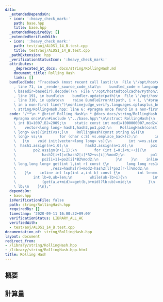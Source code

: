```yaml
---
data:
  _extendedDependsOn:
  - icon: ':heavy_check_mark:'
    path: base.hpp
    title: base.hpp
  _extendedRequiredBy: []
  _extendedVerifiedWith:
  - icon: ':heavy_check_mark:'
    path: test/aoj/ALDS1_14_B.test.cpp
    title: test/aoj/ALDS1_14_B.test.cpp
  _pathExtension: hpp
  _verificationStatusIcon: ':heavy_check_mark:'
  attributes:
    _deprecated_at_docs: docs/string/RollingHash.md
    document_title: Rolling Hash
    links: []
  bundledCode: "Traceback (most recent call last):\n  File \"/opt/hostedtoolcache/Python/3.8.5/x64/lib/python3.8/site-packages/onlinejudge_verify/documentation/build.py\"\
    , line 71, in _render_source_code_stat\n    bundled_code = language.bundle(stat.path,\
    \ basedir=basedir).decode()\n  File \"/opt/hostedtoolcache/Python/3.8.5/x64/lib/python3.8/site-packages/onlinejudge_verify/languages/cplusplus.py\"\
    , line 191, in bundle\n    bundler.update(path)\n  File \"/opt/hostedtoolcache/Python/3.8.5/x64/lib/python3.8/site-packages/onlinejudge_verify/languages/cplusplus_bundle.py\"\
    , line 310, in update\n    raise BundleErrorAt(path, i + 1, \"#pragma once found\
    \ in a non-first line\")\nonlinejudge_verify.languages.cplusplus_bundle.BundleErrorAt:\
    \ string/RollingHash.hpp: line 6: #pragma once found in a non-first line\n"
  code: "/**\n * @brief Rolling Hash\n * @docs docs/string/RollingHash.md\n */\n\n\
    #pragma once\n\n#include \"../base.hpp\"\n\nstruct RollingHash{\n    static const\
    \ int B1=1007,B2=2009;\n    static const int mod1=1000000007,mod2=1000000009;\n\
    \    vector<long long> hash1,hash2,po1,po2;\n    RollingHash(const vector<long\
    \ long> &vs){init(vs);}\n    RollingHash(const string &S){\n        vector<long\
    \ long> vs;\n        for (char c:S) vs.emplace_back(c);\n        init(vs);\n \
    \   }\n    void init(vector<long long> vs){\n        int n=vs.size();\n      \
    \  hash1.assign(n+1,0);\n        hash2.assign(n+1,0);\n        po1.assign(n+1,1);\n\
    \        po2.assign(n+1,1);\n        for (int i=0;i<n;++i){\n            hash1[i+1]=(hash1[i]*B1+vs[i])%mod1;\n\
    \            hash2[i+1]=(hash2[i]*B2+vs[i])%mod2;\n            po1[i+1]=po1[i]*B1%mod1;\n\
    \            po2[i+1]=po2[i]*B2%mod2;\n        }\n    }\n    inline pair<long\
    \ long,long long> get(int l,int r) const {\n        long long res1=hash1[r]+mod1-hash1[l]*po1[r-l]%mod1\n\
    \                ,res2=hash2[r]+mod2-hash2[l]*po2[r-l]%mod2;\n        return {res1>=mod1?res1-mod1:res1,res2>=mod2?res2-mod2:res2};\n\
    \    }\n    inline int lcp(int a,int b) const {\n        int len=min((int)hash1.size()-a,(int)hash1.size()-b);\n\
    \        int lb=0,ub=len;\n        while(ub-lb>1){\n            int mid=(lb+ub)>>1;\n\
    \            (get(a,a+mid)==get(b,b+mid)?lb:ub)=mid;\n        }\n        return\
    \ lb;\n    }\n};"
  dependsOn:
  - base.hpp
  isVerificationFile: false
  path: string/RollingHash.hpp
  requiredBy: []
  timestamp: '2020-09-11 16:00:32+09:00'
  verificationStatus: LIBRARY_ALL_AC
  verifiedWith:
  - test/aoj/ALDS1_14_B.test.cpp
documentation_of: string/RollingHash.hpp
layout: document
redirect_from:
- /library/string/RollingHash.hpp
- /library/string/RollingHash.hpp.html
title: Rolling Hash
---
```

## 概要

## 計算量